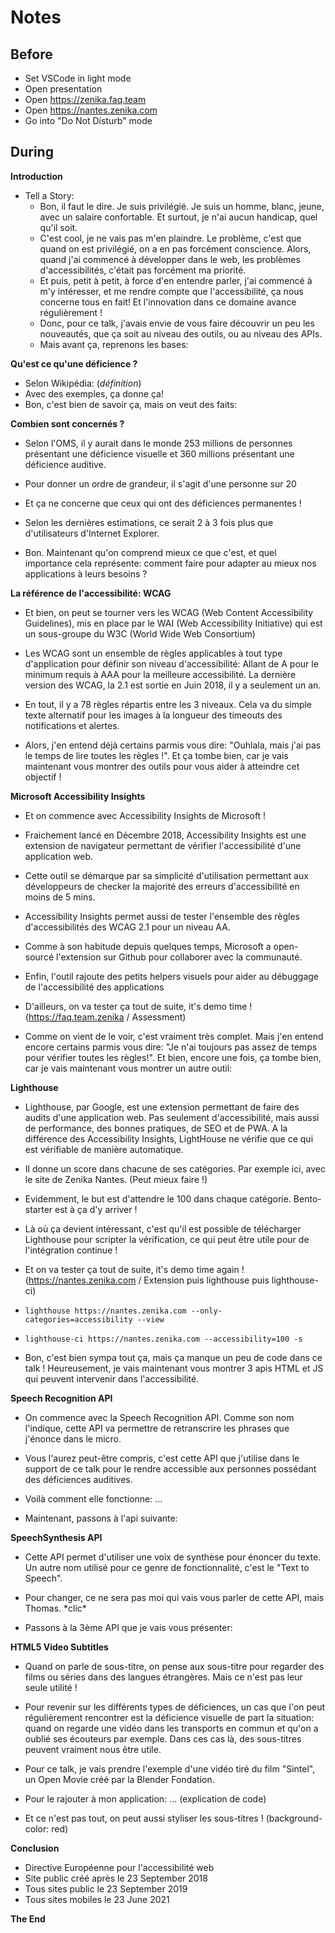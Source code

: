 # Notes

## Before

- Set VSCode in light mode
- Open presentation
- Open https://zenika.faq.team
- Open https://nantes.zenika.com
- Go into "Do Not Disturb" mode

## During

**Introduction**

- Tell a Story:
  - Bon, il faut le dire. Je suis privilégié. Je suis un homme, blanc, jeune, avec un salaire confortable. Et surtout, je n'ai aucun handicap, quel qu'il soit.
  - C'est cool, je ne vais pas m'en plaindre. Le problème, c'est que quand on est privilégié, on a en pas forcément conscience. Alors, quand j'ai commencé à développer dans le web, les problèmes d'accessibilités, c'était pas forcément ma priorité.
  - Et puis, petit à petit, à force d'en entendre parler, j'ai commencé à m'y intéresser, et me rendre compte que l'accessibilité, ça nous concerne tous en fait! Et l'innovation dans ce domaine avance régulièrement !
  - Donc, pour ce talk, j'avais envie de vous faire découvrir un peu les nouveautés, que ça soit au niveau des outils, ou au niveau des APIs.
  - Mais avant ça, reprenons les bases:

**Qu'est ce qu'une déficience ?**

- Selon Wikipédia: (_définition_)
- Avec des exemples, ça donne ça!
- Bon, c'est bien de savoir ça, mais on veut des faits:

**Combien sont concernés ?**

- Selon l'OMS, il y aurait dans le monde 253 millions de personnes présentant une déficience visuelle et 360 millions présentant une déficience auditive.
- Pour donner un ordre de grandeur, il s'agit d'une personne sur 20
- Et ça ne concerne que ceux qui ont des déficiences permanentes !
- Selon les dernières estimations, ce serait 2 à 3 fois plus que d'utilisateurs d'Internet Explorer.

- Bon. Maintenant qu'on comprend mieux ce que c'est, et quel importance cela représente: comment faire pour adapter au mieux nos applications à leurs besoins ?

**La référence de l'accessibilité: WCAG**

- Et bien, on peut se tourner vers les WCAG (Web Content Accessibility Guidelines), mis en place par le WAI (Web Accessibility Initiative) qui est un sous-groupe du W3C (World Wide Web Consortium)
- Les WCAG sont un ensemble de règles applicables à tout type d'application pour définir son niveau d'accessibilité: Allant de A pour le minimum requis à AAA pour la meilleure accessibilité. La dernière version des WCAG, la 2.1 est sortie en Juin 2018, il y a seulement un an.
- En tout, il y a 78 règles répartis entre les 3 niveaux. Cela va du simple texte alternatif pour les images à la longueur des timeouts des notifications et alertes.

- Alors, j'en entend déjà certains parmis vous dire: "Ouhlala, mais j'ai pas le temps de lire toutes les règles !". Et ça tombe bien, car je vais maintenant vous montrer des outils pour vous aider à atteindre cet objectif !

**Microsoft Accessibility Insights**

- Et on commence avec Accessibility Insights de Microsoft !
- Fraichement lancé en Décembre 2018, Accessibility Insights est une extension de navigateur permettant de vérifier l'accessibilité d'une application web.
- Cette outil se démarque par sa simplicité d'utilisation permettant aux développeurs de checker la majorité des erreurs d'accessibilité en moins de 5 mins.
- Accessibility Insights permet aussi de tester l'ensemble des règles d'accessibilités des WCAG 2.1 pour un niveau AA.
- Comme à son habitude depuis quelques temps, Microsoft a open-sourcé l'extension sur Github pour collaborer avec la communauté.
- Enfin, l'outil rajoute des petits helpers visuels pour aider au débuggage de l'accessibilité des applications
- D'ailleurs, on va tester ça tout de suite, it's demo time ! (https://faq.team.zenika / Assessment)

- Comme on vient de le voir, c'est vraiment très complet. Mais j'en entend encore certains parmis vous dire: "Je n'ai toujours pas assez de temps pour vérifier toutes les règles!". Et bien, encore une fois, ça tombe bien, car je vais maintenant vous montrer un autre outil:

**Lighthouse**

- Lighthouse, par Google, est une extension permettant de faire des audits d'une application web. Pas seulement d'accessibilité, mais aussi de performance, des bonnes pratiques, de SEO et de PWA. A la différence des Accessibility Insights, LightHouse ne vérifie que ce qui est vérifiable de manière automatique.
- Il donne un score dans chacune de ses catégories. Par exemple ici, avec le site de Zenika Nantes. (Peut mieux faire !)
- Evidemment, le but est d'attendre le 100 dans chaque catégorie. Bento-starter est à ça d'y arriver !
- Là où ça devient intéressant, c'est qu'il est possible de télécharger Lighthouse pour scripter la vérification, ce qui peut être utile pour de l'intégration continue !
- Et on va tester ça tout de suite, it's demo time again ! (https://nantes.zenika.com / Extension puis lighthouse puis lighthouse-ci)

- `lighthouse https://nantes.zenika.com --only-categories=accessibility --view`
- `lighthouse-ci https://nantes.zenika.com --accessibility=100 -s`

- Bon, c'est bien sympa tout ça, mais ça manque un peu de code dans ce talk ! Heureusement, je vais maintenant vous montrer 3 apis HTML et JS qui peuvent intervenir dans l'accessibilité.

**Speech Recognition API**

- On commence avec la Speech Recognition API. Comme son nom l'indique, cette API va permettre de retranscrire les phrases que j'énonce dans le micro.
- Vous l'aurez peut-être compris, c'est cette API que j'utilise dans le support de ce talk pour le rendre accessible aux personnes possédant des déficiences auditives.
- Voilà comment elle fonctionne: ...

- Maintenant, passons à l'api suivante:

**SpeechSynthesis API**

- Cette API permet d'utiliser une voix de synthèse pour énoncer du texte. Un autre nom utilisé pour ce genre de fonctionnalité, c'est le "Text to Speech".
- Pour changer, ce ne sera pas moi qui vais vous parler de cette API, mais Thomas. \*clic\*

- Passons à la 3ème API que je vais vous présenter:

**HTML5 Video Subtitles**

- Quand on parle de sous-titre, on pense aux sous-titre pour regarder des films ou séries dans des langues étrangères. Mais ce n'est pas leur seule utilité !
- Pour revenir sur les différents types de déficiences, un cas que l'on peut régulièrement rencontrer est la déficience visuelle de part la situation: quand on regarde une vidéo dans les transports en commun et qu'on a oublié ses écouteurs par exemple. Dans ces cas là, des sous-titres peuvent vraiment nous être utile.
- Pour ce talk, je vais prendre l'exemple d'une vidéo tiré du film "Sintel", un Open Movie créé par la Blender Fondation.
- Pour le rajouter à mon application: ... (explication de code)

- Et ce n'est pas tout, on peut aussi styliser les sous-titres ! (background-color: red)

**Conclusion**

- Directive Européenne pour l'accessibilité web
- Site public créé après le 23 September 2018
- Tous sites public le 23 September 2019
- Tous sites mobiles le 23 June 2021

**The End**
